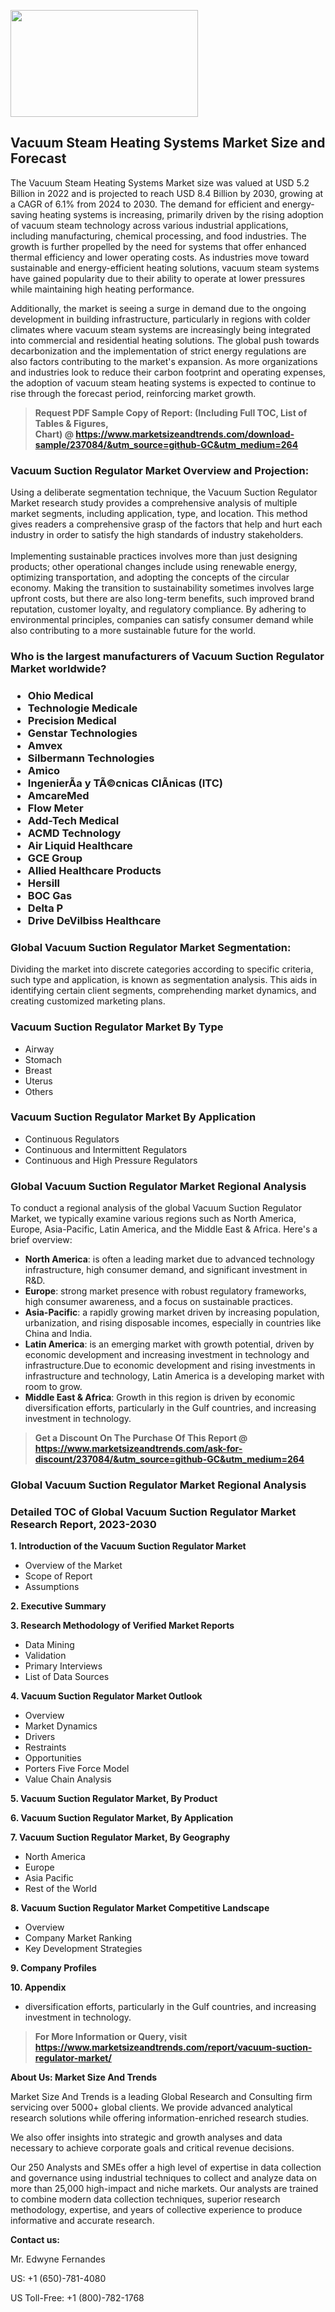 <p><img class="alignnone size-medium wp-image-20088" src="https://ffe5etoiles.com/wp-content/uploads/2024/12/MST1-300x171.png" alt="" width="300" height="171" /></p><h2>Vacuum Steam Heating Systems Market Size and Forecast</h2><p>The Vacuum Steam Heating Systems Market size was valued at USD 5.2 Billion in 2022 and is projected to reach USD 8.4 Billion by 2030, growing at a CAGR of 6.1% from 2024 to 2030. The demand for efficient and energy-saving heating systems is increasing, primarily driven by the rising adoption of vacuum steam technology across various industrial applications, including manufacturing, chemical processing, and food industries. The growth is further propelled by the need for systems that offer enhanced thermal efficiency and lower operating costs. As industries move toward sustainable and energy-efficient heating solutions, vacuum steam systems have gained popularity due to their ability to operate at lower pressures while maintaining high heating performance.</p><p>Additionally, the market is seeing a surge in demand due to the ongoing development in building infrastructure, particularly in regions with colder climates where vacuum steam systems are increasingly being integrated into commercial and residential heating solutions. The global push towards decarbonization and the implementation of strict energy regulations are also factors contributing to the market's expansion. As more organizations and industries look to reduce their carbon footprint and operating expenses, the adoption of vacuum steam heating systems is expected to continue to rise through the forecast period, reinforcing market growth.</p></p><blockquote id="" class=""><strong>Request PDF Sample Copy of Report: (Including Full TOC, List of Tables &amp; Figures, Chart)&nbsp;@&nbsp;<strong><a href="https://www.marketsizeandtrends.com/download-sample/237084/&utm_source=github-GC&utm_medium=264" target="_blank">https://www.marketsizeandtrends.com/download-sample/237084/&utm_source=github-GC&utm_medium=264</a></strong></strong></blockquote><h3 id="" class="">Vacuum Suction Regulator Market&nbsp;Overview and Projection:</h3><p id="" class="">Using a deliberate segmentation technique, the Vacuum Suction Regulator Market research study provides a comprehensive analysis of multiple market segments, including application, type, and location. This method gives readers a comprehensive grasp of the factors that help and hurt each industry in order to satisfy the high standards of industry stakeholders. <br /> <br />Implementing sustainable practices involves more than just designing products; other operational changes include using renewable energy, optimizing transportation, and adopting the concepts of the circular economy. Making the transition to sustainability sometimes involves large upfront costs, but there are also long-term benefits, such improved brand reputation, customer loyalty, and regulatory compliance. By adhering to environmental principles, companies can satisfy consumer demand while also contributing to a more sustainable future for the world.</p><h3 id="" class="">Who is the largest manufacturers of&nbsp;Vacuum Suction Regulator Market worldwide?</h3><h3 class=""><p><ul><li>Ohio Medical </li><li> Technologie Medicale </li><li> Precision Medical </li><li> Genstar Technologies </li><li> Amvex </li><li> Silbermann Technologies </li><li> Amico </li><li> IngenierÃ­a y TÃ©cnicas ClÃ­nicas (ITC) </li><li> AmcareMed </li><li> Flow Meter </li><li> Add-Tech Medical </li><li> ACMD Technology </li><li> Air Liquid Healthcare </li><li> GCE Group </li><li> Allied Healthcare Products </li><li> Hersill </li><li> BOC Gas </li><li> Delta P </li><li> Drive DeVilbiss Healthcare</li></ul></p></h3><h3 id="" class="">Global&nbsp;Vacuum Suction Regulator Market Segmentation:</h3><p id="" class="">Dividing the market into discrete categories according to specific criteria, such type and application, is known as segmentation analysis. This aids in identifying certain client segments, comprehending market dynamics, and creating customized marketing plans.</p><h3 id="" class="">Vacuum Suction Regulator Market&nbsp;By Type</h3><p><p><ul><li>Airway</li><li> Stomach</li><li> Breast</li><li> Uterus</li><li> Others</p></li></ul></p></p><h3 id="" class="">Vacuum Suction Regulator Market&nbsp;By Application</h3><p class=""><p><ul><li>Continuous Regulators</li><li> Continuous and Intermittent Regulators</li><li> Continuous and High Pressure Regulators</li></ul></p></p><h3 id="" class="">Global Vacuum Suction Regulator Market Regional Analysis</h3><p id="" class="">To conduct a regional analysis of the global Vacuum Suction Regulator Market, we typically examine various regions such as North America, Europe, Asia-Pacific, Latin America, and the Middle East &amp; Africa. Here's a brief overview:</p><ul><li><strong>North America</strong>: is often a leading market due to advanced technology infrastructure, high consumer demand, and significant investment in R&amp;D.</li><li><strong>Europe</strong>: strong market presence with robust regulatory frameworks, high consumer awareness, and a focus on sustainable practices.</li><li><strong>Asia-Pacific</strong>: a rapidly growing market driven by increasing population, urbanization, and rising disposable incomes, especially in countries like China and India.</li><li><strong>Latin America</strong>: is an emerging market with growth potential, driven by economic development and increasing investment in technology and infrastructure.Due to economic development and rising investments in infrastructure and technology, Latin America is a developing market with room to grow.</li><li><strong>Middle East &amp; Africa</strong>: Growth in this region is driven by economic diversification efforts, particularly in the Gulf countries, and increasing investment in technology.</li></ul><blockquote id="" class=""><strong>Get a Discount On The Purchase Of This Report @ <strong><a href="https://www.marketsizeandtrends.com/ask-for-discount/237084/&utm_source=github-GC&utm_medium=264" target="_blank">https://www.marketsizeandtrends.com/ask-for-discount/237084/&utm_source=github-GC&utm_medium=264</a></strong></strong></blockquote><h3 id="" class="">Global Vacuum Suction Regulator Market Regional Analysis</h3><h3 id="" class="">Detailed TOC of Global Vacuum Suction Regulator Market Research Report, 2023-2030</h3><p id="" class=""><strong>1. Introduction of the Vacuum Suction Regulator Market</strong></p><ul><li>Overview of the Market</li><li>Scope of Report</li><li>Assumptions</li></ul><p id="" class=""><strong>2. Executive Summary</strong></p><p id="" class=""><strong>3. Research Methodology of Verified Market Reports</strong></p><ul><li>Data Mining</li><li>Validation</li><li>Primary Interviews</li><li>List of Data Sources</li></ul><p id="" class=""><strong>4. Vacuum Suction Regulator Market Outlook</strong></p><ul><li>Overview</li><li>Market Dynamics</li><li>Drivers</li><li>Restraints</li><li>Opportunities</li><li>Porters Five Force Model</li><li>Value Chain Analysis</li></ul><p id="" class=""><strong>5. Vacuum Suction Regulator Market, By Product</strong></p><p id="" class=""><strong>6. Vacuum Suction Regulator Market, By Application</strong></p><p id="" class=""><strong>7. Vacuum Suction Regulator Market, By Geography</strong></p><ul><li>North America</li><li>Europe</li><li>Asia Pacific</li><li>Rest of the World</li></ul><p id="" class=""><strong>8. Vacuum Suction Regulator Market Competitive Landscape</strong></p><ul><li>Overview</li><li>Company Market Ranking</li><li>Key Development Strategies</li></ul><p id="" class=""><strong>9. Company Profiles</strong></p><p id="" class=""><strong>10. Appendix</strong></p><ul><li>diversification efforts, particularly in the Gulf countries, and increasing investment in technology.</li></ul><blockquote id="" class=""><strong>For More Information or Query, visit <strong><strong><a href="https://www.marketsizeandtrends.com/report/vacuum-suction-regulator-market/" target="_blank">https://www.marketsizeandtrends.com/report/vacuum-suction-regulator-market/</a></strong></strong></strong></blockquote><p id="" class=""><strong>About Us: Market Size And Trends</strong></p><p id="" class="">Market Size And Trends is a leading Global Research and Consulting firm servicing over 5000+ global clients. We provide advanced analytical research solutions while offering information-enriched research studies.</p><p id="" class="">We also offer insights into strategic and growth analyses and data necessary to achieve corporate goals and critical revenue decisions.</p><p id="" class="">Our 250 Analysts and SMEs offer a high level of expertise in data collection and governance using industrial techniques to collect and analyze data on more than 25,000 high-impact and niche markets. Our analysts are trained to combine modern data collection techniques, superior research methodology, expertise, and years of collective experience to produce informative and accurate research.</p><p id="" class=""><strong>Contact us:</strong></p><p id="" class="">Mr. Edwyne Fernandes</p><p id="" class="">US: +1 (650)-781-4080</p><p id="" class="">US Toll-Free: +1 (800)-782-1768</p>
